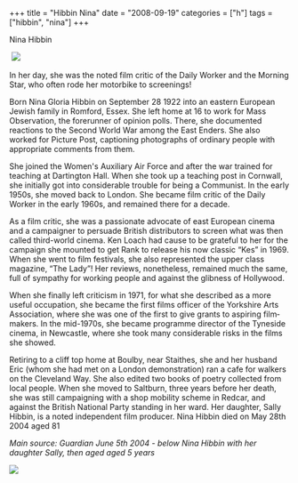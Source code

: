 +++
title = "Hibbin Nina"
date = "2008-09-19"
categories = ["h"]
tags = ["hibbin", "nina"]
+++

Nina Hibbin

 ![](http://79.170.40.183/grahamstevenson.me.uk/images/stories/hibbin%20nina.jpg)

In her day, she was the noted film critic of the Daily Worker and the Morning Star, who often rode her motorbike to screenings!

Born Nina Gloria Hibbin on September 28 1922 into an east­ern European Jewish family in Romford, Essex. She left home at 16 to work for Mass Observation, the forerunner of opinion polls. There, she documented reactions to the Second World War among the East Enders. She also worked for Picture Post, captioning photographs of ordinary people with appro­priate comments from them.

She joined the Women's Auxiliary Air Force and after the war trained for teaching at Dart­ington Hall. When she took up a teaching post in Corn­wall, she initially got into considerable trouble for being a Communist. In the early 1950s, she moved back to London. She became film critic of the Daily Worker in the early 1960s, and rem­ained there for a decade.

As a film critic, she was a passion­ate advocate of east Euro­pean cinema and a campaigner to persuade British distributors to screen what was then called third-world cinema. Ken Loach had cause to be grateful to her for the cam­paign she mounted to get Rank to release his now clas­sic “Kes” in 1969. When she went to film festivals, she also represented the upper class magazine, “The Lady”! Her reviews, nonetheless, remained much the same, full of sympathy for working people and against the glibness of Hollywood.

When she finally left criti­cism in 1971, for what she described as a more useful occupation, she became the first films officer of the York­shire Arts Association, where she was one of the first to give grants to aspiring film­makers. In the mid-1970s, she became programme director of the Tyneside cinema, in Newcastle, where she took many considerable risks in the films she showed. 

Retiring to a cliff top home at Boulby, near Staithes, she and her husband Eric (whom she had met on a London demonstration) ran a cafe for walkers on the Cleveland Way. She also edited two books of poetry collected from local people. When she moved to Saltburn, three years before her death, she was still campaigning with a shop mobility scheme in Red­car, and against the British National Party standing in her ward. Her daughter, Sally Hibbin, is a noted independent film pro­ducer. Nina Hibbin died on May 28th 2004 aged 81

_Main source: Guardian_ _June 5th 2004 - below Nina Hibbin with her daughter Sally, then aged aged 5 years_

![](http://79.170.40.183/grahamstevenson.me.uk/images/stories/hibben%20nina%20w%20daughter%20sally%20aged%20five%201960.jpg)
